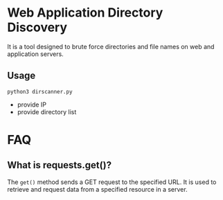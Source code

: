 # Web Application Directory Discovery #

It is a tool designed to brute force directories and file names on web and application servers.

## Usage ##

```python3 dirscanner.py```

- provide IP
- provide directory list

# FAQ #

## What is requests.get()? ##

The `get()` method sends a GET request to the specified URL. It is used to retrieve and request data from a specified resource in a server. 
